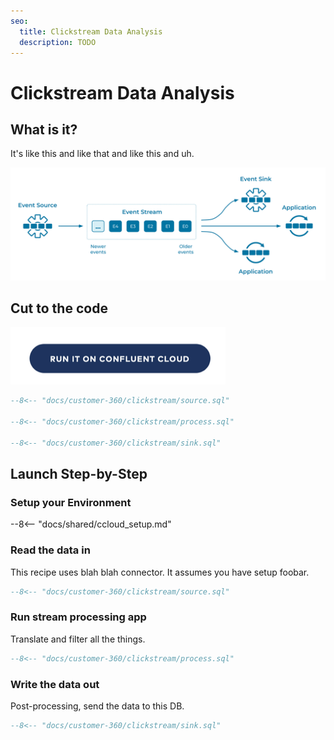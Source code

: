 ```yaml
---
seo:
  title: Clickstream Data Analysis
  description: TODO
---
```


# Clickstream Data Analysis

## What is it?

It's like this and like that and like this and uh.

![foobar](../../img/foobar.svg)

## Cut to the code

![launch](../../img/launch.png)

```sql
--8<-- "docs/customer-360/clickstream/source.sql"

--8<-- "docs/customer-360/clickstream/process.sql"

--8<-- "docs/customer-360/clickstream/sink.sql"
```

## Launch Step-by-Step

### Setup your Environment

--8<-- "docs/shared/ccloud_setup.md"

### Read the data in

This recipe uses blah blah connector.
It assumes you have setup foobar.

```sql
--8<-- "docs/customer-360/clickstream/source.sql"
```

### Run stream processing app

Translate and filter all the things.

```sql
--8<-- "docs/customer-360/clickstream/process.sql"
```

### Write the data out

Post-processing, send the data to this DB.

```sql
--8<-- "docs/customer-360/clickstream/sink.sql"
```
